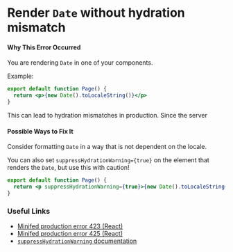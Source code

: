 # Render `Date` without hydration mismatch

#### Why This Error Occurred

You are rendering `Date` in one of your components.

Example:

```jsx
export default function Page() {
  return <p>{new Date().toLocaleString()}</p>
}
```

This can lead to hydration mismatches in production. Since the server

#### Possible Ways to Fix It

Consider formatting `Date` in a way that is not dependent on the locale.

You can also set `suppressHydrationWarning={true}` on the element that renders the `Date`, but use this with caution!

```jsx
export default function Page() {
  return <p suppressHydrationWarning={true}>{new Date().toLocaleString()}</p>
}
```

### Useful Links

- [Minifed production error 423 (React)](https://reactjs.org/docs/error-decoder.html/?invariant=423)
- [Minifed production error 425 (React)](https://reactjs.org/docs/error-decoder.html/?invariant=425)
- [`suppressHydrationWarning` documentation](https://reactjs.org/docs/dom-elements.html#suppresshydrationwarning)
